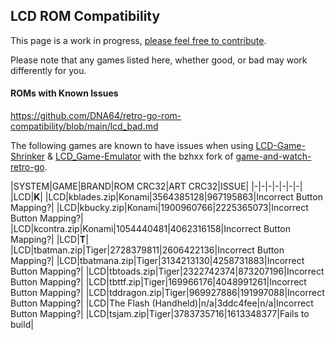 ## LCD ROM Compatibility 

This page is a work in progress, [please feel free to contribute](https://github.com/DNA64/retro-go-rom-compatibility/tree/main).

Please note that any games listed here, whether good, or bad may work differently for you.

#### ROMs with Known Issues
https://github.com/DNA64/retro-go-rom-compatibility/blob/main/lcd_bad.md

The following games are known to have issues when using [LCD-Game-Shrinker](https://github.com/bzhxx/LCD-Game-Shrinker) & [LCD_Game-Emulator](https://github.com/bzhxx/LCD-Game-Emulator) with the bzhxx fork of [game-and-watch-retro-go](https://github.com/bzhxx/game-and-watch-retro-go).

|SYSTEM|GAME|BRAND|ROM CRC32|ART CRC32|ISSUE|
|-|-|-|-|-|-|-|
|LCD|**K**|
|LCD|kblades.zip|Konami|3564385128|967195863|Incorrect Button Mapping?|
|LCD|kbucky.zip|Konami|1900960766|2225365073|Incorrect Button Mapping?|
|LCD|kcontra.zip|Konami|1054440481|4062316158|Incorrect Button Mapping?|
|LCD|**T**|
|LCD|tbatman.zip|Tiger|2728379811|2606422136|Incorrect Button Mapping?|
|LCD|tbatmana.zip|Tiger|3134213130|4258731883|Incorrect Button Mapping?|
|LCD|tbtoads.zip|Tiger|2322742374|873207196|Incorrect Button Mapping?|
|LCD|tbttf.zip|Tiger|169966176|4048991261|Incorrect Button Mapping?|
|LCD|tddragon.zip|Tiger|969927886|191997088|Incorrect Button Mapping?|
|LCD|The Flash (Handheld)|n/a|3ddc4fee|n/a|Incorrect Button Mapping?|
|LCD|tsjam.zip|Tiger|3783735716|1613348377|Fails to build|

